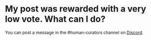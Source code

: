 # My post was rewarded with a very low vote. What can I do?

You can post a message in the #human-curators channel on [Discord](https://discord.gg/UCvqCsx).
